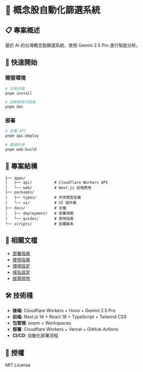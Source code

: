 # 🎯 概念股自動化篩選系統

## 📋 專案概述
基於 AI 的台灣概念股篩選系統，使用 Gemini 2.5 Pro 進行智能分析。

## 🚀 快速開始

### 開發環境
```bash
# 安裝依賴
pnpm install

# 啟動開發伺服器
pnpm dev
```

### 部署
```bash
# 部署 API
pnpm api:deploy

# 構建前端
pnpm web:build
```

## 📁 專案結構
```
├── apps/
│   ├── api/          # Cloudflare Workers API
│   └── web/          # Next.js 前端應用
├── packages/
│   ├── types/        # 共享類型定義
│   └── ui/           # UI 組件庫
├── docs/             # 文檔
│   ├── deployment/   # 部署相關
│   └── guides/       # 使用指南
└── scripts/          # 部署腳本
```

## 🔗 相關文檔
- [部署指南](./docs/deployment/)
- [使用指南](./docs/guides/)
- [環境設定](./docs/guides/ENVIRONMENT_SETUP.md)
- [域名設定](./docs/deployment/DOMAIN_SETUP_GUIDE.md)
- [故障排除](./docs/guides/TROUBLESHOOTING_GUIDE.md)

## 🛠️ 技術棧
- **後端**: Cloudflare Workers + Hono + Gemini 2.5 Pro
- **前端**: Next.js 14 + React 18 + TypeScript + Tailwind CSS
- **包管理**: pnpm + Workspaces
- **部署**: Cloudflare Workers + Vercel + GitHub Actions
- **CI/CD**: 自動化部署流程

## 📄 授權
MIT License
